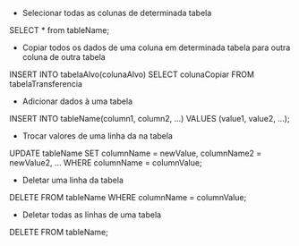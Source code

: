 * Selecionar todas as colunas de determinada tabela

SELECT * from tableName;

* Copiar todos os dados de uma coluna em determinada tabela para outra coluna de outra tabela

INSERT INTO tabelaAlvo(colunaAlvo)
SELECT colunaCopiar
FROM tabelaTransferencia

* Adicionar dados à uma tabela

INSERT INTO tableName(column1, column2, ...)
VALUES (value1, value2, ...);

* Trocar valores de uma linha da na tabela

UPDATE tableName 
SET columnName = newValue, columnName2 = newValue2, ...
WHERE columnName = columnValue;

* Deletar uma linha da tabela

DELETE FROM tableName WHERE columnName = columnValue;

* Deletar todas as linhas de uma tabela

DELETE FROM tableName;
